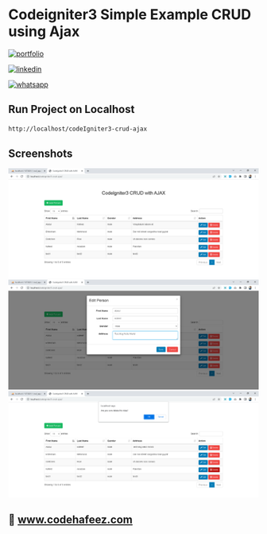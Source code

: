 # Codeigniter3 Simple Example CRUD using Ajax

[![portfolio](https://img.shields.io/badge/my_portfolio-000?style=for-the-badge&logo=ko-fi&logoColor=white)](https://www.codehafeez.com/)

[![linkedin](https://img.shields.io/badge/linkedin-0A66C2?style=for-the-badge&logo=linkedin&logoColor=white)](https://www.linkedin.com/in/codehafeez/)

[![whatsapp](https://img.shields.io/badge/whatsapp-GREEN?style=for-the-badge&logo=whatsapp&logoColor=white)](https://api.whatsapp.com/send?phone=923123349398)


## Run Project on Localhost

```bash
http://localhost/codeIgniter3-crud-ajax
```    

## Screenshots
![](https://raw.githubusercontent.com/codehafeez/codeIgniter3-crud-ajax/main/Screenshots/Output-01.png)
![](https://raw.githubusercontent.com/codehafeez/codeIgniter3-crud-ajax/main/Screenshots/Output-02.png)
![](https://raw.githubusercontent.com/codehafeez/codeIgniter3-crud-ajax/main/Screenshots/Output-03.png)


## 🔗 www.codehafeez.com
